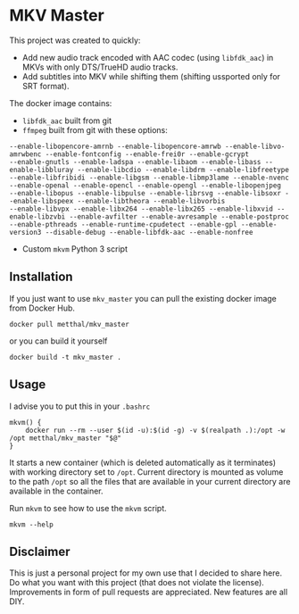 # MKV Master

This project was created to quickly:

* Add new audio track encoded with AAC codec (using `libfdk_aac`) in MKVs with only DTS/TrueHD audio tracks.
* Add subtitles into MKV while shifting them (shifting ussported only for SRT format).

The docker image contains:

* `libfdk_aac` built from git
* `ffmpeg` built from git with these options:
```
--enable-libopencore-amrnb --enable-libopencore-amrwb --enable-libvo-amrwbenc --enable-fontconfig --enable-frei0r --enable-gcrypt
--enable-gnutls --enable-ladspa --enable-libaom --enable-libass --enable-libbluray --enable-libcdio --enable-libdrm --enable-libfreetype
--enable-libfribidi --enable-libgsm --enable-libmp3lame --enable-nvenc --enable-openal --enable-opencl --enable-opengl --enable-libopenjpeg
--enable-libopus --enable-libpulse --enable-librsvg --enable-libsoxr --enable-libspeex --enable-libtheora --enable-libvorbis
--enable-libvpx --enable-libx264 --enable-libx265 --enable-libxvid --enable-libzvbi --enable-avfilter --enable-avresample --enable-postproc
--enable-pthreads --enable-runtime-cpudetect --enable-gpl --enable-version3 --disable-debug --enable-libfdk-aac --enable-nonfree
```
* Custom `mkvm` Python 3 script

## Installation

If you just want to use `mkv_master` you can pull the existing docker image from Docker Hub.

```
docker pull metthal/mkv_master
```

or you can build it yourself

```
docker build -t mkv_master .
```

## Usage

I advise you to put this in your `.bashrc`

```
mkvm() {
	docker run --rm --user $(id -u):$(id -g) -v $(realpath .):/opt -w /opt metthal/mkv_master "$@"
}
```

It starts a new container (which is deleted automatically as it terminates) with working directory set to `/opt`. Current directory is mounted as volume to the path `/opt` so all the files that are available in your current directory are available in the container.

Run `mkvm` to see how to use the `mkvm` script.

```
mkvm --help
```


## Disclaimer

This is just a personal project for my own use that I decided to share here. Do what you want with this project (that does not violate the license). Improvements in form of pull requests are appreciated. New features are all DIY.
